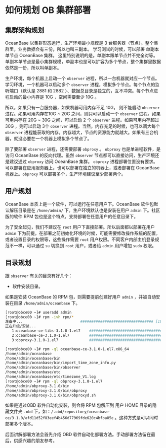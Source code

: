 # 如何规划 OB 集群部署

## 集群架构规划

OceanBase 以集群形态运行，生产环境最小规模是 3 台服务器（节点）。整个集群里，业务数据会有三份，所以也叫三副本。
学习测试的时候，可以部署 单副本单节点 OceanBase 集群。
这里特别说明的是，单副本跟单节点并不完全对等。单副本单节点是最小集群规模，单副本也是可以扩容为多个节点，整个集群里数据依然是一份，所以叫单副本。

生产环境，每个机器上启动一个 `observer` 进程，所以一台机器就对应一个节点。学习环境，一个机器可以启动多个 `observer` 进程，模拟多个节点。每个节点的监听端口（默认是 2881 和 2882 ）、数据总目录是独立的，互不冲突。每个节点进程启动的最小内存是 10G ，空间需要至少 10G 。

所以，如果只有一台服务器，如果机器可用内存不足 10G， 则不能启动 `observer` 进程。如果可用内存在10G ~ 20G 之间，则只可以启动一个 `observer` 进程。如果可用内存在 20G ~ 30G 之间，可以启动 2 个 `observer` 进程。如果可用内存超过 30G ，则可以启动 3个 `observer` 进程。当然，内存充足的时候，也可以调大每个 `observer` 进程能获取的内存。内存越大，节点的资源能力就越大。如果有三台机器，就没必要在一个机器上模拟多个节点了。

除了要部署 `observer` 进程，还需要部署 `obproxy` 。 `obproxy` 也是单进程软件，是访问 OceanBase 的反向代理。虽然 `observer` 节点都可以直接访问，生产环境还是建议通过 `obproxy` 访问 OceanBase 集群。
`obproxy` 进程部署位置没有要求。可以部署在应用服务器上，也可以部署在独立的机器上，或者部署在 OceanBase 机器上。`obproxy` 可以部署多个，生产环境建议至少部署两个。

## 用户规划

OceanBase 本质上是一个软件，可以运行在任意用户下。OceanBase 软件包默认解压目录是在 `/home/admin/` 下，生产环境默认也是安装在用户 `admin` 下。社区版的软件 RPM 包也是这个特点，支持部署在任意用户的任意目录下。

为了安全起见，我们不建议在 `root` 用户下直接部署。所以后面都以部署在用户 `admin` 下为前提。在部署之前初始化环境的时候，可能需要修改操作系统的配置，或者设置目录的权限等，这些操作需要 `root` 用户权限。不同客户内部主机登录规范不一样，可以通过 `su` 切换到 `root` 用户，或者给 `admin` 用户增加 `sudo` 权限。

## 目录规划

跟 `observer` 有关的目录有好几个：

+ 软件安装目录。

如果是安装 OceanBase 的 RPM 包，则需要提前创建好用户 `admin` ，并被自动安装在目录 `/home/admin/oceanbase` 下。

```bash
[root@obce00 ~]# useradd admin
[root@obce00 ~]# rpm -ivh rpm/*
准备中...                          ################################# [100%]
正在升级/安装...
   1:oceanbase-ce-libs-3.1.0-1.el7    ################################# [ 33%]
   2:oceanbase-ce-3.1.0-1.el7         ################################# [ 67%]
   3:obproxy-3.1.0-1.el7              ################################# [100%]

[root@obce00 ~]# rpm -ql oceanbase-ce-3.1.0-1.el7.x86_64
/home/admin/oceanbase
/home/admin/oceanbase/bin
/home/admin/oceanbase/bin/import_time_zone_info.py
/home/admin/oceanbase/bin/observer
/home/admin/oceanbase/etc
/home/admin/oceanbase/etc/timezone_V1.log
[root@obce00 ~]# rpm -ql obproxy-3.1.0-1.el7
/home/admin/obproxy-3.1.0/bin
/home/admin/obproxy-3.1.0/bin/obproxy
/home/admin/obproxy-3.1.0/bin/obproxyd.sh   
```

如果是通过OBD 软件自动化安装，则会将 RPM 包解压到 用户 HOME 目录的隐藏文件夹 `.obd` 下，如：`/.obd/repository/oceanbase-ce/3.1.0/afd11d52f83eef4b456d77969fde620c4bfba85e` 。这种方式是可以同时部署多个版本。

后面讲解部署方法会首先介绍 OBD 软件自动化部署方法。手动部署方法留在最后，供感兴趣的朋友参考。
